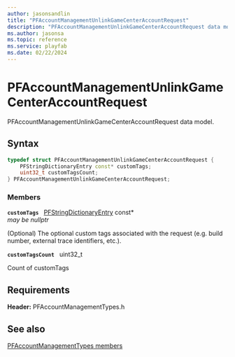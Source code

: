 ```yaml
---
author: jasonsandlin
title: "PFAccountManagementUnlinkGameCenterAccountRequest"
description: "PFAccountManagementUnlinkGameCenterAccountRequest data model."
ms.author: jasonsa
ms.topic: reference
ms.service: playfab
ms.date: 02/22/2024
---
```


# PFAccountManagementUnlinkGameCenterAccountRequest  

PFAccountManagementUnlinkGameCenterAccountRequest data model.  

## Syntax  
  
```cpp
typedef struct PFAccountManagementUnlinkGameCenterAccountRequest {  
    PFStringDictionaryEntry const* customTags;  
    uint32_t customTagsCount;  
} PFAccountManagementUnlinkGameCenterAccountRequest;  
```
  
### Members  
  
**`customTags`** &nbsp; [PFStringDictionaryEntry](../../pftypes/structs/pfstringdictionaryentry.md) const*  
*may be nullptr*  
  
(Optional) The optional custom tags associated with the request (e.g. build number, external trace identifiers, etc.).
  
**`customTagsCount`** &nbsp; uint32_t  
  
Count of customTags
  
  
## Requirements  
  
**Header:** PFAccountManagementTypes.h
  
## See also  
[PFAccountManagementTypes members](../pfaccountmanagementtypes_members.md)  

  
  

